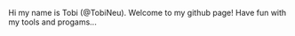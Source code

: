 Hi my name is Tobi (@TobiNeu). Welcome to my github page! Have fun with my tools and progams...

<!---
TobiNeu/TobiNeu is a ✨ special ✨ repository because its `README.md` (this file) appears on your GitHub profile.
You can click the Preview link to take a look at your changes.
--->
